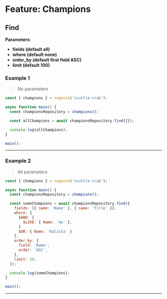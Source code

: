 # Feature: Champions

## Find

**Parameters**:

- **fields (default all)**
- **where (default none)**
- **order_by (default first field ASC)**
- **limit (default 100)**

### Example 1

> No parameters

```js
const { champions } = require('scuttle-crab');

async function main() {
  const championsRepository = champions();

  const allChampions = await championsRepository.find({});

  console.log(allChampions);
}

main();
```

---

### Example 2

> All parameters

```js
const { champions } = require('scuttle-crab');

async function main() {
  const championsRepository = champions();

  const someChampions = await championsRepository.find({
    fields: [{ name: 'Name' }, { name: 'Title' }],
    where: {
      $AND: {
        $LIKE: { Name: 'Aa' },
      }
      $OR: { Name: 'Kalista' }
    },
    order_by: {
      field: 'Name',
      order: 'ASC',
    },
    limit: 10,
  });

  console.log(someChampions);
}

main();
```

---
